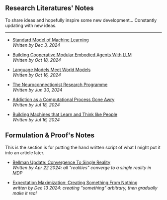 ## Research Literatures' Notes

To share ideas and hopefully inspire some new development... Constantly updating with new ideas.

---

- [Standard Model of Machine Learning](notes/standard_model.pdf)    
  *Written by Dec 3, 2024*

- [Building Cooperative Modular Embodied Agents With LLM](notes/coela.pdf)     
  *Written by Oct 18, 2024*

- [Language Models Meet World Models](notes/embodied_tunning.pdf)    
  *Written by Oct 16, 2024*

- [The Neuroconnectionist Research Programme](notes/neuro_connect.pdf)  
  *Written by Jun 30, 2024*

- [Addiction as a Computational Process Gone Awry](notes/addiction_as_addictive_td_agent.pdf)  
  *Written by Jul 18, 2024*

- [Building Machines that Learn and Think like People](notes/robot_think_like_human.pdf)  
  *Written by Jul 16, 2024*

## Formulation & Proof's Notes

This is the section is for putting the hand written script of what I might put it into an article later.

- [Bellman Update: Convergence To Single Reality](notes/mdp_bellman_update_proof.pdf)   
  *Written by Apr 22 2024: all "realities" converge to a single reality in MDP*

- [Expectation Maximization: Creating Something From Nothing](notes/em_binomial_derive.pdf)    
  *written by Dec 13 2024: creating "something" arbitrary, then gradually make it real*